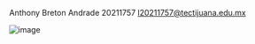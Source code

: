 Anthony Breton Andrade 
20211757
l20211757@tectijuana.edu.mx

![image](https://user-images.githubusercontent.com/80361962/220217772-a28e6723-dd3b-49e7-b6b7-9bf02ef6c989.png)

